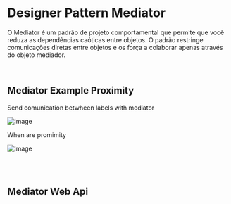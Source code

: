 # Designer Pattern Mediator
O Mediator é um padrão de projeto comportamental que permite que você reduza as dependências caóticas entre objetos. O padrão restringe comunicações diretas entre objetos e os força a colaborar apenas através do objeto mediador.

<br>

## Mediator Example Proximity

Send comunication  betwheen labels with mediator 

![image](https://user-images.githubusercontent.com/12099889/80272121-0760e700-869d-11ea-84b9-1c4b3417d59c.png)

When are promimity

![image](https://user-images.githubusercontent.com/12099889/80272127-16479980-869d-11ea-9087-e5e23f114c1e.png)

<br>
<br>

## Mediator Web Api
